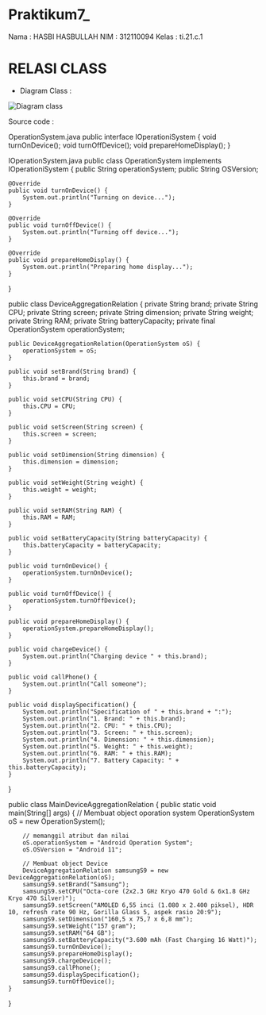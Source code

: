 # Praktikum7_


Nama    : HASBI HASBULLAH
NIM     : 312110094
Kelas   : ti.21.c.1


# RELASI CLASS

- Diagram Class       :


![Diagram class](https://user-images.githubusercontent.com/92858927/206914349-d14056e4-d694-44ec-b150-92f89715fed4.png)



Source code     :

OperationSystem.java
public interface IOperationiSystem {
    void turnOnDevice();
    void turnOffDevice();
    void prepareHomeDisplay();
}


IOperationSystem.java
public class OperationSystem implements IOperationiSystem {
    public String operationSystem;
    public String OSVersion;

    @Override
    public void turnOnDevice() {
        System.out.println("Turning on device...");
    }

    @Override
    public void turnOffDevice() {
        System.out.println("Turning off device...");
    }

    @Override
    public void prepareHomeDisplay() {
        System.out.println("Preparing home display...");
    }
}



public class DeviceAggregationRelation {
    private String brand;
    private String CPU;
    private String screen;
    private String dimension;
    private String weight;
    private String RAM;
    private String batteryCapacity;
    private final OperationSystem operationSystem;

    public DeviceAggregationRelation(OperationSystem oS) {
        operationSystem = oS;
    }

    public void setBrand(String brand) {
        this.brand = brand;
    }

    public void setCPU(String CPU) {
        this.CPU = CPU;
    }

    public void setScreen(String screen) {
        this.screen = screen;
    }

    public void setDimension(String dimension) {
        this.dimension = dimension;
    }

    public void setWeight(String weight) {
        this.weight = weight;
    }

    public void setRAM(String RAM) {
        this.RAM = RAM;
    }

    public void setBatteryCapacity(String batteryCapacity) {
        this.batteryCapacity = batteryCapacity;
    }

    public void turnOnDevice() {
        operationSystem.turnOnDevice();
    }

    public void turnOffDevice() {
        operationSystem.turnOffDevice();
    }

    public void prepareHomeDisplay() {
        operationSystem.prepareHomeDisplay();
    }

    public void chargeDevice() {
        System.out.println("Charging device " + this.brand);
    }

    public void callPhone() {
        System.out.println("Call someone");
    }

    public void displaySpecification() {
        System.out.println("Specification of " + this.brand + ":");
        System.out.println("1. Brand: " + this.brand);
        System.out.println("2. CPU: " + this.CPU);
        System.out.println("3. Screen: " + this.screen);
        System.out.println("4. Dimension: " + this.dimension);
        System.out.println("5. Weight: " + this.weight);
        System.out.println("6. RAM: " + this.RAM);
        System.out.println("7. Battery Capacity: " + this.batteryCapacity);
    }
}


public class MainDeviceAggregationRelation {
    public static void main(String[] args) {
        // Membuat object oporation system
        OperationSystem oS = new OperationSystem();

        // memanggil atribut dan nilai
        oS.operationSystem = "Android Operation System";
        oS.OSVersion = "Android 11";

        // Membuat object Device
        DeviceAggregationRelation samsungS9 = new DeviceAggregationRelation(oS);
        samsungS9.setBrand("Samsung");
        samsungS9.setCPU("Octa-core (2x2.3 GHz Kryo 470 Gold & 6x1.8 GHz Kryo 470 Silver)");
        samsungS9.setScreen("AMOLED 6,55 inci (1.080 x 2.400 piksel), HDR 10, refresh rate 90 Hz, Gorilla Glass 5, aspek rasio 20:9");
        samsungS9.setDimension("160,5 x 75,7 x 6,8 mm");
        samsungS9.setWeight("157 gram");
        samsungS9.setRAM("64 GB");
        samsungS9.setBatteryCapacity("3.600 mAh (Fast Charging 16 Watt)");
        samsungS9.turnOnDevice();
        samsungS9.prepareHomeDisplay();
        samsungS9.chargeDevice();
        samsungS9.callPhone();
        samsungS9.displaySpecification();
        samsungS9.turnOffDevice();
    }
}
